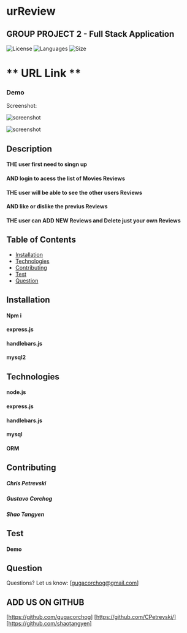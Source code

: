 # urReview

## GROUP PROJECT 2 - Full Stack Application

![License](https://img.shields.io/badge/LICENSE-MIT-BLUE)
![Languages](https://img.shields.io/github/languages/top/CPetrevski/urReview?color=red)
![Size](https://img.shields.io/github/repo-size/CPetrevski/urReview?color=yellow)


#  ** URL Link  **
    
 
### Demo


Screenshot:

![screenshot]()

![screenshot]()



## Description 

#### THE user first need to singn up
#### AND login to acess the list of Movies Reviews
#### THE user will be able to see the other users Reviews
#### AND like or dislike the previus Reviews
#### THE user can ADD NEW Reviews and Delete just your own Reviews


## Table of Contents 

- [Installation](#installation)
- [Technologies](#Technologies)
- [Contributing](#contributing)
- [Test](#test)
- [Question](#question) 
 

## Installation

#### Npm i
#### express.js
#### handlebars.js
#### mysql2


## Technologies

#### node.js
#### express.js
#### handlebars.js
#### mysql
#### ORM 

## Contributing
##### Chris Petrevski 
##### Gustavo Corchog 
##### Shao Tangyen

## Test
#### Demo



## Question
Questions? Let us know:  [gugacorchog@gmail.com]

## ADD US ON GITHUB 
[https://github.com/gugacorchog]
[https://github.com/CPetrevski/]
[https://github.com/shaotangyen]

